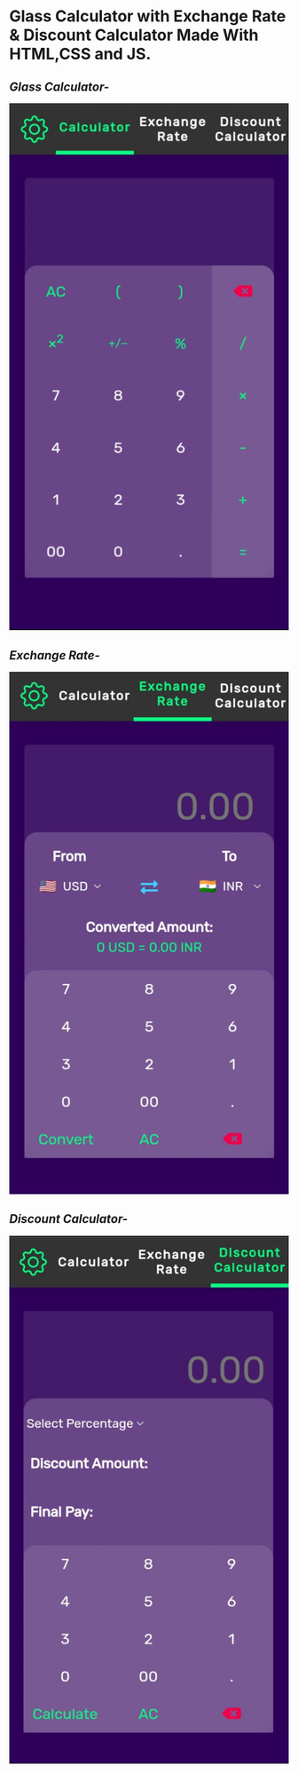 # Glass Calculator with Exchange Rate & Discount Calculator Made With HTML,CSS and JS.
## ***Glass Calculator-***
![Glass Calculator](cal1.jpg)
## ***Exchange Rate-***
![Exchange Rate](cal2.jpg)
## ***Discount Calculator-***
![Discount Calculator](cal3.jpg)


